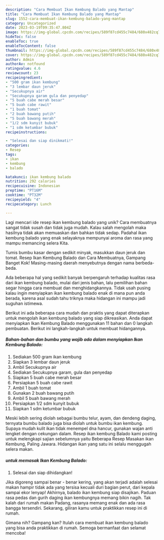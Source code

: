 ```yaml
---
description: "Cara Membuat Ikan Kembung Balado yang Mantap"
title: "Cara Membuat Ikan Kembung Balado yang Mantap"
slug: 1552-cara-membuat-ikan-kembung-balado-yang-mantap
category: Uncategorized
date: 2023-03-19T09:35:47.804Z
image: https://img-global.cpcdn.com/recipes/589f87cd455c7484/680x482cq70/ikan-kembung-balado-foto-resep-utama.jpg
hideToc: false
enableToc: true
enableTocContent: false
thumbnail: https://img-global.cpcdn.com/recipes/589f87cd455c7484/680x482cq70/ikan-kembung-balado-foto-resep-utama.jpg
cover: https://img-global.cpcdn.com/recipes/589f87cd455c7484/680x482cq70/ikan-kembung-balado-foto-resep-utama.jpg
author: Admin
authorAv: notfound
ratingvalue: 4.6
reviewcount: 23
recipeingredient:
- "500 gram ikan kembung"
- "3 lembar daun jeruk"
- "Secukupnya air"
- "Secukupnya garam gula dan penyedap"
- "5 buah cabe merah besar"
- "5 buah cabe rawit"
- "1 buah tomat"
- "2 buah bawang putih"
- "5 buah bawang merah"
- "1/2 sdm kunyit bubuk"
- "1 sdm ketumbar bubuk"
recipeinstructions:

- "Selesai dan siap dinikmati!"
categories:
- Resep
tags:
- ikan
- kembung
- balado

katakunci: ikan kembung balado 
nutrition: 292 calories
recipecuisine: Indonesian
preptime: "PT16M"
cooktime: "PT32M"
recipeyield: "4"
recipecategory: Lunch

---
```





Lagi mencari ide resep ikan kembung balado yang unik? Cara membuatnya sangat tidak susah dan tidak juga mudah. Kalau salah mengolah maka hasilnya tidak akan memuaskan dan bahkan tidak sedap. Padahal ikan kembung balado yang enak selayaknya mempunyai aroma dan rasa yang mampu memancing selera Kita.





Tumis bumbu kasar dengan sedikit minyak, masukkan daun jeruk dan tomat. Resep Ikan Kembung Balado dan Cara Membuatnya, Gampang Banget Kok! Masing-masing daerah menyebutnya dengan nama berbeda-beda.

Ada beberapa hal yang sedikit banyak berpengaruh terhadap kualitas rasa dari ikan kembung balado, mulai dari jenis bahan, lalu pemilihan bahan segar hingga cara membuat dan menghidangkannya. Tidak usah pusing kalau ingin menyiapkan ikan kembung balado enak di mana pun anda berada, karena asal sudah tahu triknya maka hidangan ini mampu jadi suguhan istimewa.






Berikut ini ada beberapa cara mudah dan praktis yang dapat diterapkan untuk mengolah ikan kembung balado yang siap dikreasikan. Anda dapat menyiapkan Ikan Kembung Balado menggunakan 11 bahan dan 0 langkah pembuatan. Berikut ini langkah-langkah untuk membuat hidangannya.

<!--inarticleads1-->

##### Bahan-bahan dan bumbu yang wajib ada dalam menyiapkan Ikan Kembung Balado:

1. Sediakan 500 gram ikan kembung
1. Siapkan 3 lembar daun jeruk
1. Ambil Secukupnya air
1. Sediakan Secukupnya garam, gula dan penyedap
1. Siapkan 5 buah cabe merah besar
1. Persiapkan 5 buah cabe rawit
1. Ambil 1 buah tomat
1. Gunakan 2 buah bawang putih
1. Ambil 5 buah bawang merah
1. Persiapkan 1/2 sdm kunyit bubuk
1. Siapkan 1 sdm ketumbar bubuk


Meski lebih sering diolah sebagai bumbu telur, ayam, dan dendeng daging, ternyata bumbu balado juga bisa diolah untuk bumbu ikan kembung. Supaya mudah kulit ikan tidak menempel dna hancur, gunakan wajan anti lengket dengan cekungan dalam. Resep ikan kembung Balado kami posting untuk melengkapi sajian sebelumnya yaitu Beberapa Resep Masakan ikan Kembung, Paling Jawara. Hidangan ikan yang satu ini selalu menggugah selera makan. 

<!--inarticleads2-->

#####  untuk memasak Ikan Kembung Balado:


1. Selesai dan siap dihidangkan!

Jika digoreng sampai benar - benar kering, yang akan terjadi adalah selesai makan hampir tidak ada yang tersisa kecuali duri bagian perut, dari kepala sampai ekor lenyap! Akhirnya, balado ikan kembung siap disajikan. Paduan rasa pedas dan gurih daging ikan kembungnya memang bikin nagih. Tak kalah dari rumah makan Padang, rasanya memang enak dan ada rasa bangga tersendiri. Sekarang, giliran kamu untuk praktikkan resep ini di rumah. 

Gimana nih? Gampang kan? Itulah cara membuat ikan kembung balado yang bisa anda praktikkan di rumah. Semoga bermanfaat dan selamat mencoba!

